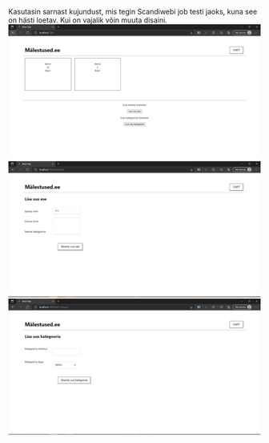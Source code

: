 Kasutasin sarnast kujundust, mis tegin Scandiwebi job testi jaoks, kuna see on hästi loetav. Kui on vajalik võin muuta disaini.
![alt text](https://github.com/mxc2/Rakenduste-programmeerimine/blob/main/Rakenduste%20Programmeerimine/demos/img/Pic1.PNG)
![alt text](https://github.com/mxc2/Rakenduste-programmeerimine/blob/main/Rakenduste%20Programmeerimine/demos/img/pic2.PNG)
![alt text](https://github.com/mxc2/Rakenduste-programmeerimine/blob/main/Rakenduste%20Programmeerimine/demos/img/pic3.PNG)
